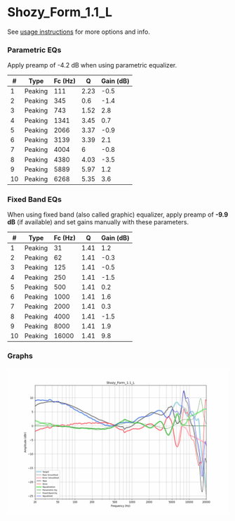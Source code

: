 # Shozy_Form_1.1_L
See [usage instructions](https://github.com/jaakkopasanen/AutoEq#usage) for more options and info.

### Parametric EQs
Apply preamp of -4.2 dB when using parametric equalizer.

|   # | Type    |   Fc (Hz) |    Q |   Gain (dB) |
|-----|---------|-----------|------|-------------|
|   1 | Peaking |       111 | 2.23 |        -0.5 |
|   2 | Peaking |       345 | 0.6  |        -1.4 |
|   3 | Peaking |       743 | 1.52 |         2.8 |
|   4 | Peaking |      1341 | 3.45 |         0.7 |
|   5 | Peaking |      2066 | 3.37 |        -0.9 |
|   6 | Peaking |      3139 | 3.39 |         2.1 |
|   7 | Peaking |      4004 | 6    |        -0.8 |
|   8 | Peaking |      4380 | 4.03 |        -3.5 |
|   9 | Peaking |      5889 | 5.97 |         1.2 |
|  10 | Peaking |      6268 | 5.35 |         3.6 |

### Fixed Band EQs
When using fixed band (also called graphic) equalizer, apply preamp of **-9.9 dB** (if available) and set gains manually with these parameters.

|   # | Type    |   Fc (Hz) |    Q |   Gain (dB) |
|-----|---------|-----------|------|-------------|
|   1 | Peaking |        31 | 1.41 |         1.2 |
|   2 | Peaking |        62 | 1.41 |        -0.3 |
|   3 | Peaking |       125 | 1.41 |        -0.5 |
|   4 | Peaking |       250 | 1.41 |        -1.5 |
|   5 | Peaking |       500 | 1.41 |         0.2 |
|   6 | Peaking |      1000 | 1.41 |         1.6 |
|   7 | Peaking |      2000 | 1.41 |         0.3 |
|   8 | Peaking |      4000 | 1.41 |        -1.5 |
|   9 | Peaking |      8000 | 1.41 |         1.9 |
|  10 | Peaking |     16000 | 1.41 |         9.8 |

### Graphs
![](./Shozy_Form_1.1_L.png)
